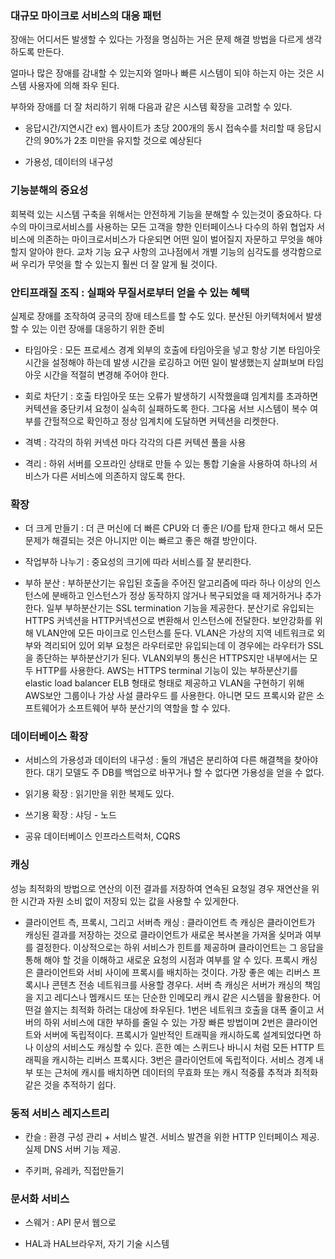 ### 대규모 마이크로 서비스의 대응 패턴 

장애는 어디서든 발생할 수 있다는 가정을 명심하는 거은 문제 해결 방법을 다르게 생각하도록 만든다.

얼마나 많은 장애를 감내할 수 있는지와 얼마나 빠른 시스템이 되야 하는지 아는 것은 시스템 사용자에 의해 좌우 된다.

부하와 장애를 더 잘 처리하기 위해 다음과 같은 시스템 확장을 고려할 수 있다.

- 응답시간/지연시간 ex) 웹사이트가 초당 200개의 동시 접속수를 처리할 때 응답시간의 90%가 2초 미만을 유지할 것으로 예상된다

- 가용성, 데이터의 내구성 

### 기능분해의 중요성 

회복력 있는 시스템 구축을 위해서는 안전하게 기능을 분해할 수 있는것이 중요하다. 다수의 마이크로서비스를 사용하는 모든 고객을 향한 인터페이스나 다수의 하위 협업자 서비스에 의존하는 마이크로서비스가 다운되면 어떤 일이 벌어질지 자문하고 무엇을 해야 할지 알아야 한다. 교차 기능 요구 사항의 고나점에서 개별 기능의 심각도를 생각함으로써 우리가 무엇을 할 수 있는지 훨씬 더 잘 알게 될 것이다. 

### 안티프래질 조직 : 실패와 무질서로부터 얻을 수 있는 혜택

실제로 장애를 조작하여 궁극의 장애 테스트를 할 수도 있다. 분산된 아키텍처에서 발생할 수 있는 이런 장애를 대응하기 위한 준비

- 타임아웃 : 모든 프로세스 경계 외부의 호출에 타임아웃을 넣고 항상 기본 타임아웃 시간을 설정해야 하는데 발생 시간을 로깅하고 어떤 일이 발생했는지 살펴보며 타임아웃 시간을 적절히 변경해 주어야 한다.

- 회로 차단기 : 호출 타임아웃 또는 오류가 발생하기 시작했을떄 임계치를 초과하면 커텍션을 중단키셔 요청이 실속히 실패하도록 한다. 그다움 서브 시스템이 복수 여부를 간헐적으로 확인하고 정상 임계치에 도달하면 커텍션을 리켓한다. 

- 격벽 : 각각의 하위 커넥션 마다 각각의 다른 커텍션 풀을 사용

- 격리 : 하위 서버를 오프라인 상태로 만들 수 있는 통합 기술을 사용하여 하나의 서비스가 다른 서비스에 의존하지 않도록 한다.

### 확장

- 더 크게 만들기 : 더 큰 머신에 더 빠른 CPU와 더 좋은 I/O를 탑재 한다고 해서 모든 문제가 해결되는 것은 아니지만 이는 빠르고 좋은 해결 방안이다. 

- 작업부하 나누기 : 중요성의 크기에 따라 서비스를 잘 분리한다. 

- 부하 분산 : 부하분산기는 유입된 호출을 주어진 알고리즘에 따라 하나 이상의 인스턴스에 분배하고 인스턴스가 정상 동작하지 않거나 복구되었을 때 제거하거나 추가한다. 일부 부하분산기는 SSL termination 기능을 제공한다. 분산기로 유입되는 HTTPS 커넥션을 HTTP커넥션으로 변환해서 인스턴스에 전달한다. 보안강화를 위해 VLAN안에 모든 마이크로 인스턴스를 둔다. VLAN은 가상의 지역 네트워크로 외부와 격리되어 있어 외부 요청은 라우터로만 유입되는데 이 경우에는 라우터가 SSL을 종단하는 부하분산기가 된다. VLAN외부의 통신은 HTTPS지만 내부에서는 모두 HTTP를 사용한다. AWS는 HTTPS terminal 기능이 있는 부하분산기를 elastic load balancer ELB 형태로 형태로 제공하고 VLAN을 구현하기 위해 AWS보안 그룹이나 가상 사설 클라우드 를 사용한다. 아니면 모드 프록시와 같은 소프트웨어가 소프트웨어 부하 분산기의 역할을 할 수 있다. 

### 데이터베이스 확장

- 서비스의 가용성과 데이터의 내구성 : 둘의 개념은 분리하여 다른 해결책을 찾아야 한다. 대기 모델도 주 DB를 백업으로 바꾸거나 할 수 없다면 가용성을 얻을 수 없다. 

- 읽기용 확장 : 읽기만을 위한 복제도 있다.  

- 쓰기용 확장 : 샤딩 - 노드 

- 공유 데이터베이스 인프라스트럭처, CQRS

### 캐싱

성능 최적화의 방법으로 연산의 이전 결과를 저장하여 연속된 요청일 경우 재연산을 위한 시간과 자원 소비 없이 저장되 있는 값을 사용할 수 있게한다. 

- 클라이언트 측, 프록시, 그리고 서버측 캐싱 : 클라이언트 측 캐싱은 클라이언트가 캐싱된 결과를 저장하는 것으로 클라이언트가 새로운 복사본을 가져올 싲머과 여부를 결정한다. 이상적으로는 하위 서비스가 힌트를 제공하며 클라이언트는 그 응답을 통해 해야 할 것을 이해하고 새로운 요청의 시점과 여부를 알 수 있다. 프록시 캐싱은 클라이언트와 서비 사이에 프록시를 배치하는 것이다. 가장 좋은 예는 리버스 프록시나 콘텐츠 전송 네트워크를 사용할 경우다. 서버 측 캐싱은 서버가 캐싱의 책임을 지고 레디스나 멤캐시드 또는 단순한 인메모리 캐시 같은 시스템을 활용한다. 어떤걸 쓸지는 최적화 하려는 대상에 좌우된다. 1번은 네트워크 호출을 대폭 줄이고 서버의 하위 서비스에 대한 부하를 줄일 수 있는 가장 빠른 방법이며 2번은 클라이언트와 서버에 독립적이다. 프록시가 일반적인 트래픽을 캐시하도록 설계되었다면 하나 이상의 서비스도 캐싱할 수 있다. 흔한 예는 스퀴드나 바니시 처럼 모든 HTTP 트래픽을 캐시하는 리버스 프록시다. 3번은 클라이언트에 독립적이다. 서비스 경계 내부 또는 근처에 캐시를 배치하면 데이터의 무효화 또는 캐시 적중률 추적과 최적화 같은 것을 추적하기 쉽다. 

### 동적 서비스 레지스트리

- 칸슬 : 환경 구성 관리 + 서비스 발견. 서비스 발견을 위한 HTTP 인터페이스 제공. 실제 DNS 서버 기능 제공.

- 주키퍼, 유레카, 직접만들기 

### 문서화 서비스

- 스웨거 : API 문서 웹으로 

- HAL과 HAL브라우저, 자기 기술 시스템

